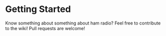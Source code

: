 # Getting Started

Know something about something about ham radio? Feel free to contribute to the wiki!
Pull requests are welcome!
